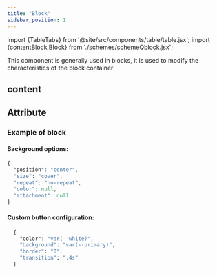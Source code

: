 ```yaml
---
title: "Block"
sidebar_position: 1
---
```


import {TableTabs} from '@site/src/components/table/table.jsx';
import {contentBlock,Block} from './schemes/schemeQblock.jsx';

This component is generally used in blocks, it is used to modify the characteristics of the block container

## content
<TableTabs tabsContent={contentBlock} />

## Attribute
<TableTabs tabsContent={Block} />

### Example of block 
#### Background options:

  ```CSS
  {
    "position": "center",
    "size": "cover",
    "repeat": "no-repeat",
    "color": null,
    "attachment": null
  }
 ``` 

#### Custom button configuration:

```CSS
  {
    "color": "var(--white)",
    "background": "var(--primary)",
    "border": "0",
    "transition": ".4s"
  }
```



